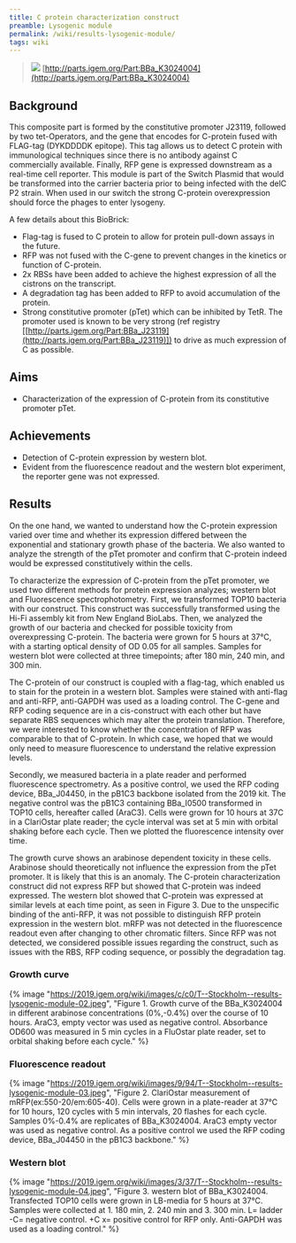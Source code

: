 ```yaml
---
title: C protein characterization construct
preamble: Lysogenic module
permalink: /wiki/results-lysogenic-module/
tags: wiki
---
```


> ![](https://2019.igem.org/wiki/images/0/03/T--Stockholm--results-lysogenic-module-01.png) [http://parts.igem.org/Part:BBa_K3024004](http://parts.igem.org/Part:BBa_K3024004)

## Background

This composite part is formed by the constitutive promoter J23119, followed by two tet-Operators, and the gene that encodes for C-protein fused with FLAG-tag (DYKDDDDK epitope). This tag allows us to detect C protein with immunological techniques since there is no antibody against C commercially available. Finally, RFP gene is expressed downstream as a real-time cell reporter. This module is part of the Switch Plasmid that would be transformed into the carrier bacteria prior to being infected with the delC P2 strain. When used in our switch the strong C-protein overexpression should force the phages to enter lysogeny.

A few details about this BioBrick:

-   Flag-tag is fused to C protein to allow for protein pull-down assays in the future.
-   RFP was not fused with the C-gene to prevent changes in the kinetics or function of C-protein.
-   2x RBSs have been added to achieve the highest expression of all the cistrons on the transcript.
-   A degradation tag has been added to RFP to avoid accumulation of the protein.
-   Strong constitutive promoter (pTet) which can be inhibited by TetR. The promoter used is known to be very strong (ref registry [[http://parts.igem.org/Part:BBa_J23119](http://parts.igem.org/Part:BBa_J23119)]) to drive as much expression of C as possible.

## Aims

-   Characterization of the expression of C-protein from its constitutive promoter pTet.

## Achievements

-   Detection of C-protein expression by western blot.
-   Evident from the fluorescence readout and the western blot experiment, the reporter gene was not expressed.

## Results

On the one hand, we wanted to understand how the C-protein expression varied over time and whether its expression differed between the exponential and stationary growth phase of the bacteria. We also wanted to analyze the strength of the pTet promoter and confirm that C-protein indeed would be expressed constitutively within the cells.

To characterize the expression of C-protein from the pTet promoter, we used two different methods for protein expression analyzes; western blot and Fluorescence spectrophotometry. First, we transformed TOP10 bacteria with our construct. This construct was successfully transformed using the Hi-Fi assembly kit from New England BioLabs. Then, we analyzed the growth of our bacteria and checked for possible toxicity from overexpressing C-protein. The bacteria were grown for 5 hours at 37°C, with a starting optical density of OD 0.05 for all samples. Samples for western blot were collected at three timepoints; after 180 min, 240 min, and 300 min.

The C-protein of our construct is coupled with a flag-tag, which enabled us to stain for the protein in a western blot. Samples were stained with anti-flag and anti-RFP, anti-GAPDH was used as a loading control. The C-gene and RFP coding sequence are in a cis-construct with each other but have separate RBS sequences which may alter the protein translation. Therefore, we were interested to know whether the concentration of RFP was comparable to that of C-protein. In which case, we hoped that we would only need to measure fluorescence to understand the relative expression levels.

Secondly, we measured bacteria in a plate reader and performed fluorescence spectrometry. As a positive control, we used the RFP coding device, BBa_J04450, in the pB1C3 backbone isolated from the 2019 kit. The negative control was the pB1C3 containing BBa_I0500 transformed in TOP10 cells, hereafter called (AraC3). Cells were grown for 10 hours at 37C in a ClariOstar plate reader; the cycle interval was set at 5 min with orbital shaking before each cycle. Then we plotted the fluorescence intensity over time.

The growth curve shows an arabinose dependent toxicity in these cells. Arabinose should theoretically not influence the expression from the pTet promoter. It is likely that this is an anomaly. The C-protein characterization construct did not express RFP but showed that C-protein was indeed expressed. The western blot showed that C-protein was expressed at similar levels at each time point, as seen in Figure 3. Due to the unspecific binding of the anti-RFP, it was not possible to distinguish RFP protein expression in the western blot. mRFP was not detected in the fluorescence readout even after changing to other chromatic filters. Since RFP was not detected, we considered possible issues regarding the construct, such as issues with the RBS, RFP coding sequence, or possibly the degradation tag.

### Growth curve

{% image "https://2019.igem.org/wiki/images/c/c0/T--Stockholm--results-lysogenic-module-02.jpeg", "Figure 1. Growth curve of the BBa_K3024004 in different arabinose concentrations (0%,-0.4%) over the course of 10 hours. AraC3, empty vector was used as negative control. Absorbance OD600 was measured in 5 min cycles in a FluOstar plate reader, set to orbital shaking before each cycle." %}

### Fluorescence readout

{% image "https://2019.igem.org/wiki/images/9/94/T--Stockholm--results-lysogenic-module-03.jpeg", "Figure 2. ClariOstar measurement of mRFP(ex:550-20/em:605-40). Cells were grown in a plate-reader at 37°C for 10 hours, 120 cycles with 5 min intervals, 20 flashes for each cycle. Samples 0%-0.4% are replicates of BBa_K3024004. AraC3 empty vector was used as negative control. As a positive control we used the RFP coding device, BBa_J04450 in the pB1C3 backbone." %}

### Western blot

{% image "https://2019.igem.org/wiki/images/3/37/T--Stockholm--results-lysogenic-module-04.jpeg", "Figure 3. western blot of BBa_K3024004. Transfected TOP10 cells were grown in LB-media for 5 hours at 37°C. Samples were collected at 1. 180 min, 2. 240 min and 3. 300 min. L= ladder -C= negative control. +C x= positive control for RFP only. Anti-GAPDH was used as a loading control." %}
